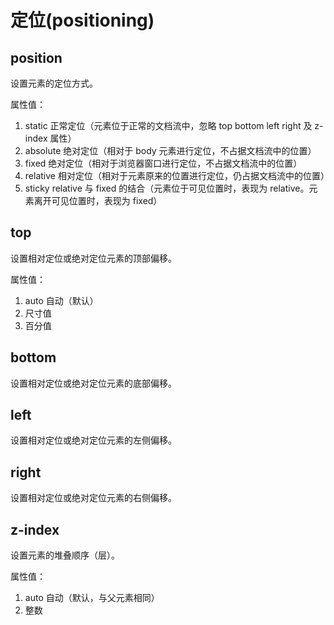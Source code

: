 定位(positioning)
================

position
--------

设置元素的定位方式。

属性值：

1. static 正常定位（元素位于正常的文档流中，忽略 top bottom left right 及 z-index 属性）
2. absolute 绝对定位（相对于 body 元素进行定位，不占据文档流中的位置）
3. fixed 绝对定位（相对于浏览器窗口进行定位，不占据文档流中的位置）
4. relative 相对定位（相对于元素原来的位置进行定位，仍占据文档流中的位置）
5. sticky relative 与 fixed 的结合（元素位于可见位置时，表现为 relative。元素离开可见位置时，表现为 fixed）

top
---

设置相对定位或绝对定位元素的顶部偏移。

属性值：

1. auto 自动（默认）
2. 尺寸值
3. 百分值

bottom
------

设置相对定位或绝对定位元素的底部偏移。

left
----

设置相对定位或绝对定位元素的左侧偏移。

right
-----

设置相对定位或绝对定位元素的右侧偏移。

z-index
-------

设置元素的堆叠顺序（层）。

属性值：

1. auto 自动（默认，与父元素相同）
2. 整数